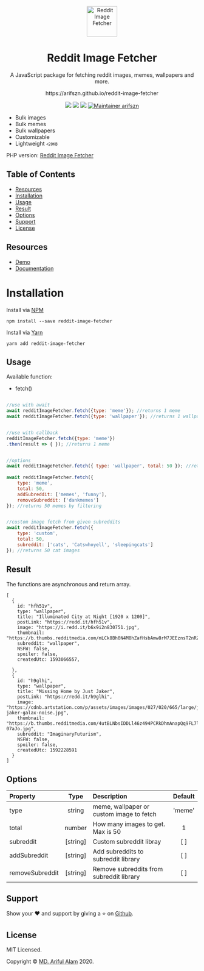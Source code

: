 <p align="center">
  <a href="https://arifszn.github.io/reddit-image-fetcher" target="_blank"><img src="https://arifszn.github.io/reddit-image-fetcher/img/logo/logo.png" alt="Reddit Image Fetcher" title="Reddit Image Fetcher" width="80"></a>
</p>
<h1 align="center">Reddit Image Fetcher</h1>
<p align="center">A JavaScript package for fetching reddit images, memes, wallpapers and more.</p>
<p align="center">https://arifszn.github.io/reddit-image-fetcher</p>

<p align="center">
    <a href="https://www.npmjs.com/package/reddit-image-fetcher"><img src="https://img.shields.io/npm/v/reddit-image-fetcher"/></a>
    <img src="https://img.shields.io/bundlephobia/min/reddit-image-fetcher"/>
    <a href="https://github.com/arifszn/reddit-image-fetcher/blob/master/LICENSE"><img src="https://img.shields.io/npm/l/reddit-image-fetcher"/></a>
    <a href="https://arifszn.github.io/"><img src="https://img.shields.io/badge/maintainer-arifszn-informational" alt="Maintainer arifszn"/></a>
</p>

- Bulk images
- Bulk memes
- Bulk wallpapers
- Customizable
- Lightweight <small><code><20KB</code></small>

PHP version: <a href="https://github.com/arifszn/reddit-image-fetcher-php">Reddit Image Fetcher</a>

## Table of Contents

* [Resources](#resources)
* [Installation](#installation)
* [Usage](#usage)
* [Result](#result)
* [Options](#options)
* [Support](#support)
* [License](#license)

## Resources

- [Demo](https://memewall.netlify.app)
- [Documentation](https://arifszn.github.io/reddit-image-fetcher)

# Installation

Install via <a href="https://www.npmjs.com/package/reddit-image-fetcher">NPM</a>
```
npm install --save reddit-image-fetcher
```

Install via <a href="https://yarnpkg.com/package/reddit-image-fetcher">Yarn</a>
```
yarn add reddit-image-fetcher
```

## Usage

Available function:
- fetch()

```js

//use with await
await redditImageFetcher.fetch({type: 'meme'}); //returns 1 meme 
await redditImageFetcher.fetch({type: 'wallpaper'}); //returns 1 wallpaper


//use with callback
redditImageFetcher.fetch({type: 'meme'})
.then(result => { }); //returns 1 meme


//options
await redditImageFetcher.fetch({ type: 'wallpaper', total: 50 }); //returns 50 wallpapers 
 
await redditImageFetcher.fetch({
    type: 'meme',
    total: 50, 
    addSubreddit: ['memes', 'funny'], 
    removeSubreddit: ['dankmemes']
}); //returns 50 memes by filtering


//custom image fetch from given subreddits
await redditImageFetcher.fetch({
    type: 'custom',
    total: 50, 
    subreddit: ['cats', 'Catswhoyell', 'sleepingcats'] 
}); //returns 50 cat images
```

## Result

The functions are asynchronous and return array.
```
[
  {
    id: "hfh51v",
    type: "wallpaper",
    title: "Illuminated City at Night [1920 x 1200]",
    postLink: "https://redd.it/hfh51v",
    image: "https://i.redd.it/b6x9i2n830751.jpg",
    thumbnail: "https://b.thumbs.redditmedia.com/mLCk8Bh0N4M8hZafHsbAmw8rM7JEEznsT2nRZSo3GsU.jpg",
    subreddit: "wallpaper",
    NSFW: false,
    spoiler: false,
    createdUtc: 1593066557,
    
  },
  {
    id: "h9glhi",
    type: "wallpaper",
    title: "Missing Home by Just Jaker",
    postLink: "https://redd.it/h9glhi",
    image: "https://cdnb.artstation.com/p/assets/images/images/027/020/665/large/just-jaker-galax-noise.jpg",
    thumbnail: "https://b.thumbs.redditmedia.com/4utBLNbsIDDLl46z494PCRkDhmAnapQq9FL7l-07aJo.jpg",
    subreddit: "ImaginaryFuturism",
    NSFW: false,
    spoiler: false,
    createdUtc: 1592228591
  }
]
```

## Options

| Property            |  Type   | Description                                               | Default |
| :-----------        | :---:   | :-------------------------------------                    | :----:  |
| type               | string  | meme, wallpaper or custom image to fetch                         | 'meme'       |
| total               | number  | How many images to get. Max is 50                         | 1       |
| subreddit        | [string]   | Custom subreddit libray                    |   [ ]   |
| addSubreddit        | [string]   | Add subreddits to subreddit library                    | [ ]     |
| removeSubreddit     | [string]   | Remove subreddits from subreddit library               | [ ]     |

## Support

Show your ❤️ and support by giving a ⭐ on <a href="https://github.com/arifszn/reddit-image-fetcher">Github</a>.

## License

<p>MIT Licensed.</p>
<p>Copyright © <a href="https://arifszn.github.io">MD. Ariful Alam</a> 2020.</p>
